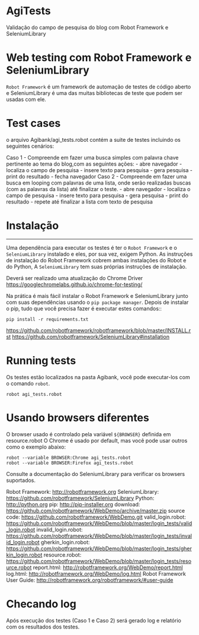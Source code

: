 # AgiTests
Validação do campo de pesquisa do blog com Robot Framework e SeleniumLibrary

# Web testing com Robot Framework e SeleniumLibrary

`Robot Framework` é um framework de automação de testes de código aberto e
SeleniumLibrary é uma das muitas bibliotecas de teste que podem ser usadas com ele.

# Test cases

o arquivo Agibank/agi_tests.robot contém a suite de testes incluindo os seguintes cenários:

Caso 1 - Compreende em fazer uma busca simples com palavra chave pertinente ao tema do blog,com as seguintes ações:
    - abre navegador
    - localiza o campo de pesquisa
    - insere texto para pesquisa
    - gera pesquisa
    - print do resultado
    - fecha navegador
Caso 2 - Compreende em fazer uma busca em looping com palavras de uma lista, onde serão realizadas buscas (com as palavras da lista) até finalizar o teste.
    - abre navegador
    - localiza o campo de pesquisa
    - insere texto  para pesquisa
    - gera pesquisa
    - print do resultado
    - repete até finalizar a lista com texto de pesquisa
    


# Instalação
-------------

Uma dependência para executar os testes é ter o `Robot Framework` e
o `SeleniumLibrary` instalado e eles, por sua vez, exigem Python.
As instruções de instalação do Robot Framework cobrem ambas instalações do Robot e do Python,
A `SeleniumLibrary` tem suas próprias instruções de instalação.

Deverá ser realizado uma atualização do Chrome Driver
https://googlechromelabs.github.io/chrome-for-testing/

Na prática é mais fácil instalar o Robot Framework e SeleniumLibrary
junto com suas dependências usando o `pip package manager`.
Depois de instalar o pip, tudo que você precisa fazer é executar
estes comandos::

    pip install -r requirements.txt

https://github.com/robotframework/robotframework/blob/master/INSTALL.rst
https://github.com/robotframework/SeleniumLibrary#installation

# Running tests

Os testes estão localizados na pasta Agibank, você pode executar-los com o comando `robot`.

    robot agi_tests.robot

# Usando browsers diferentes

O browser usado é controlado pela variável `${BROWSER}` definida em resource.robot
O Chrome é usado por default, mas você pode usar outros como o exemplo abaixo:

    robot --variable BROWSER:Chrome agi_tests.robot
    robot --variable BROWSER:Firefox agi_tests.robot

Consulte a documentação do SeleniumLibrary para verificar os browsers suportados.

Robot Framework: http://robotframework.org
SeleniumLibrary: https://github.com/robotframework/SeleniumLibrary
Python: http://python.org
pip: http://pip-installer.org
download: https://github.com/robotframework/WebDemo/archive/master.zip
source code: https://github.com/robotframework/WebDemo.git
valid_login.robot: https://github.com/robotframework/WebDemo/blob/master/login_tests/valid_login.robot
invalid_login.robot: https://github.com/robotframework/WebDemo/blob/master/login_tests/invalid_login.robot
gherkin_login.robot: https://github.com/robotframework/WebDemo/blob/master/login_tests/gherkin_login.robot
resource.robot: https://github.com/robotframework/WebDemo/blob/master/login_tests/resource.robot
report.html: http://robotframework.org/WebDemo/report.html
log.html: http://robotframework.org/WebDemo/log.html
Robot Framework User Guide: http://robotframework.org/robotframework/#user-guide

# Checando log
Após execução dos testes (Caso 1 e Caso 2) será gerado log e relatório com os resultados dos testes.
